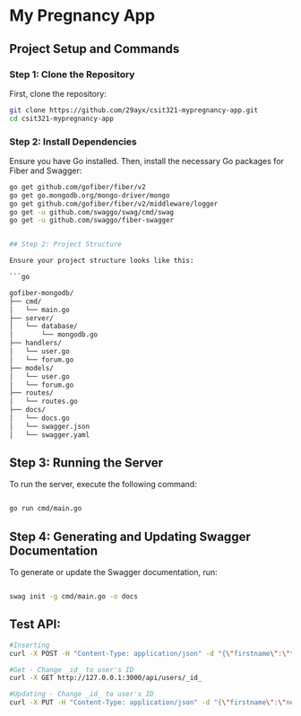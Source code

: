 # My Pregnancy App

## Project Setup and Commands

### Step 1: Clone the Repository

First, clone the repository:

```bash
git clone https://github.com/29ayx/csit321-mypregnancy-app.git
cd csit321-mypregnancy-app
```
### Step 2: Install Dependencies
Ensure you have Go installed. Then, install the necessary Go packages for Fiber and Swagger:

```bash
go get github.com/gofiber/fiber/v2
go get go.mongodb.org/mongo-driver/mongo
go get github.com/gofiber/fiber/v2/middleware/logger
go get -u github.com/swaggo/swag/cmd/swag
go get -u github.com/swaggo/fiber-swagger


## Step 2: Project Structure

Ensure your project structure looks like this:

```go

gofiber-mongodb/
├── cmd/
│   └── main.go
├── server/
│   └── database/
│       └── mongodb.go
├── handlers/
│   └── user.go
│   └── forum.go
├── models/
│   └── user.go
│   └── forum.go
├── routes/
│   └── routes.go
├── docs/
│   └── docs.go
│   └── swagger.json
│   └── swagger.yaml

```

## Step 3: Running the Server

To run the server, execute the following command:

```bash

go run cmd/main.go

```

## Step 4: Generating and Updating Swagger Documentation

To generate or update the Swagger documentation, run:

```bash

swag init -g cmd/main.go -o docs

```

## Test API:
```bash
#Inserting
curl -X POST -H "Content-Type: application/json" -d "{\"firstname\":\"test\",\"lastname\":\"user\",\"email\":\"test@example.com\"}" http://127.0.0.1:3000/api/users

#Get - Change _id_ to user's ID
curl -X GET http://127.0.0.1:3000/api/users/_id_

#Updating - Change _id_ to user's ID
curl -X PUT -H "Content-Type: application/json" -d "{\"firstname\":\"new_test\",\"lastname\":\"example_change\" }" http://127.0.0.1:3000/api/users/update/_id_
```
